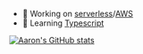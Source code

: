 
- 🔭 Working on [serverless](https://www.serverless.com/)/[AWS](https://aws.amazon.com/)
- 🌱 Learning [Typescript](https://www.typescriptlang.org/)


[![Aaron's GitHub stats](https://github-readme-stats.vercel.app/api?username=oconnorir&show_icons=true&theme=shadow_red)](https://github.com/oconnorir)
